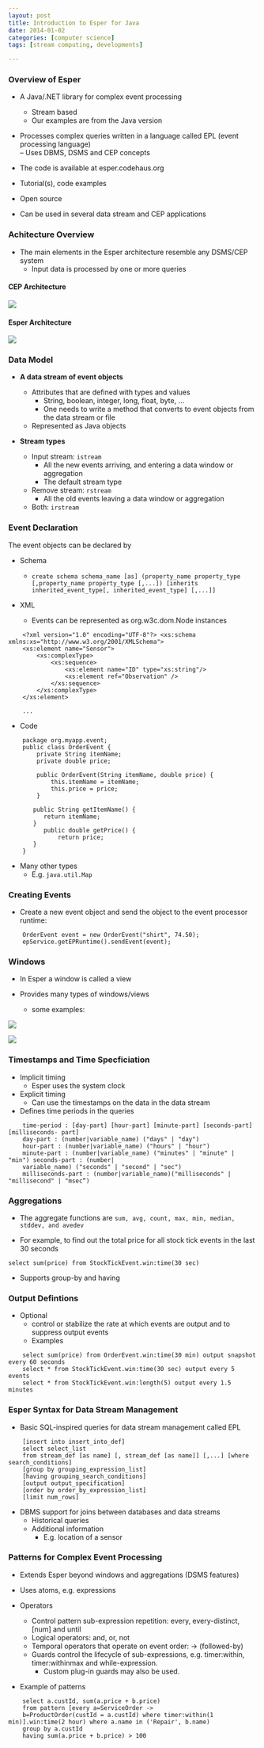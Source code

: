 ```yaml
---
layout: post
title: Introduction to Esper for Java 
date: 2014-01-02
categories: [computer science]
tags: [stream computing, developments]

---
```


### Overview of Esper


* A Java/.NET library for complex event processing  
	- Stream based  
	- Our examples are from the Java version 
	
* Processes complex queries written in a language called EPL (event processing language)  
– Uses DBMS, DSMS and CEP concepts  

* The code is available at esper.codehaus.org
* Tutorial(s), code examples  
* Open source* Can be used in several data stream and CEP applications### Achitecture Overview
* The main elements in the Esper architecture resemble any DSMS/CEP system  
	- Input data is processed by one or more queries

#### CEP Architecture
![](http://sungsoo.github.com/images/cep-architecture.png)

#### Esper Architecture	
![](http://sungsoo.github.com/images/esper-architecture.png)

### Data Model

* **A data stream of event objects**  
	- Attributes that are defined with types and values  
		* String, boolean, integer, long, float, byte, ...
		* One needs to write a method that converts to event objects from the data stream or file  
	- Represented as Java objects

* **Stream types**
	- Input stream: `istream`		* All the new events arriving, and entering a data window or aggregation
		* The default stream type
	- Remove stream: `rstream`
		* All the old events leaving a data window or aggregation
	- Both: `irstream`
	
	
### Event Declaration

The event objects can be declared by 

* Schema	* `create schema schema_name [as] (property_name property_type [,property_name property_type [,...]) [inherits inherited_event_type[, inherited_event_type] [,...]]`
	* XML
	* Events can be represented as org.w3c.dom.Node instances  

```
	<?xml version="1.0" encoding="UTF-8"?> <xs:schema xmlns:xs="http://www.w3.org/2001/XMLSchema">	<xs:element name="Sensor"> 
		<xs:complexType>			<xs:sequence>				<xs:element name="ID" type="xs:string"/> 
				<xs:element ref="Observation" />			</xs:sequence> 
		</xs:complexType>	</xs:element> 
	...```

* Code

```	package org.myapp.event;
	public class OrderEvent {
		private String itemName;
		private double price;
		
		public OrderEvent(String itemName, double price) {
			this.itemName = itemName;
			this.price = price;
		}
		       public String getItemName() {
          return itemName;
       }          public double getPrice() {              return price;
       } 
	}
```
* Many other types	* E.g. `java.util.Map`
	
### Creating Events
* Create a new event object and send the object to the event processor runtime:
```	OrderEvent event = new OrderEvent("shirt", 74.50);       	epService.getEPRuntime().sendEvent(event);```### Windows
* In Esper a window is called a view
* Provides many types of windows/views
	* some examples:![](http://sungsoo.github.com/images/esper-windows.png)
![](http://sungsoo.github.com/images/esper-windows-example.png)
### Timestamps and Time Specficiation
* Implicit timing
	* Esper uses the system clock 
* Explicit timing
	* Can use the timestamps on the data in the data stream
* Defines time periods in the queries

```
	time-period : [day-part] [hour-part] [minute-part] [seconds-part] [milliseconds- part]	day-part : (number|variable_name) ("days" | "day")	hour-part : (number|variable_name) ("hours" | "hour")	minute-part : (number|variable_name) ("minutes" | "minute" | "min") seconds-part : (number|  
	variable_name) ("seconds" | "second" | "sec")   
	milliseconds-part : (number|variable_name)("milliseconds" | "millisecond" | "msec“)
```

### Aggregations

* The aggregate functions are `sum, avg, count, max, min, median, stddev, and avedev`

* For example, to find out the total price for all stock tick events in the last 30 seconds```select sum(price) from StockTickEvent.win:time(30 sec)
```* Supports group-by and having

### Output Defintions

* Optional	* control or stabilize the rate at which events are output and to suppress output events	* Examples
	```	select sum(price) from OrderEvent.win:time(30 min) output snapshot every 60 seconds	select * from StockTickEvent.win:time(30 sec) output every 5 events	select * from StockTickEvent.win:length(5) output every 1.5 minutes
```

### Esper Syntax for Data Stream Management

* Basic SQL-inspired queries for data stream management called EPL

```	[insert into insert_into_def]
	select select_list 
	from stream_def [as name] [, stream_def [as name]] [,...] [where search_conditions]
	[group by grouping_expression_list]
	[having grouping_search_conditions]
	[output output_specification]
	[order by order_by_expression_list]
	[limit num_rows]
```* DBMS support for joins between databases and data streams
	* Historical queries	* Additional information
		* E.g. location of a sensor
### Patterns for Complex Event Processing
* Extends Esper beyond windows and aggregations (DSMS features)
* Uses atoms, e.g. expressions
* Operators
	* Control pattern sub-expression repetition: every, every-distinct, [num] and until
	* Logical operators: and, or, not
	* Temporal operators that operate on event order: -> (followed-by)
	* Guards control the lifecycle of sub-expressions, e.g. timer:within, timer:withinmax and while-expression.
		* Custom plug-in guards may also be used. 

* Example of patterns

```
	select a.custId, sum(a.price + b.price)	from pattern [every a=ServiceOrder ->	b=ProductOrder(custId = a.custId) where timer:within(1 min)].win:time(2 hour) where a.name in ('Repair', b.name)	group by a.custId	having sum(a.price + b.price) > 100```
